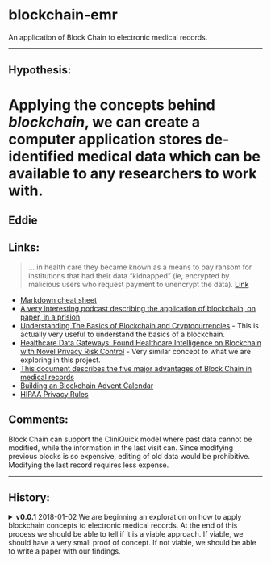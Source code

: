 # blockchain-emr
An application of Block Chain to electronic medical records.

---

## Hypothesis:
# Applying the concepts behind *blockchain*, we can create a computer application stores de-identified medical data which can be available to any researchers to work with.

## Eddie
## Links:

> ... in health care they became known as a means to pay ransom for institutions that had their data “kidnapped” (ie, encrypted by malicious users who request payment to unencrypt the data). [Link](https://academic.oup.com/jamia/article/24/6/1211/4108087)

* [Markdown cheat sheet](https://hackernoon.com/boost-your-productivity-using-markdown-b8a84fc2a089)
* [A very interesting podcast describing the application of blockchain, on paper, in a prision](https://www.npr.org/sections/money/2017/02/10/514577243/episode-753-blockchain-gang)
* [Understanding The Basics of Blockchain and Cryptocurrencies](https://hackernoon.com/the-ultimate-guide-to-understanding-blockchain-and-cryptocurrencies-f37cf4c0043) - This is actually very useful to understand the basics of a blockchain.
* [Healthcare Data Gateways: Found Healthcare Intelligence on Blockchain with Novel Privacy Risk Control](https://link.springer.com/article/10.1007/s10916-016-0574-6) - Very similar concept to what we are exploring in this project.
* [This document describes the five major advantages of Block Chain in medical records](https://academic.oup.com/jamia/article/24/6/1211/4108087)
* [Building an Blockchain Advent Calendar](https://hackernoon.com/24-blocks-building-an-blockchain-advent-calendar-6bf8d5b74ac0)
* [HIPAA Privacy Rules](https://www.hhs.gov/hipaa/for-professionals/privacy/)

## Comments:
Block Chain can support the CliniQuick model where past data cannot be modified, while the information in the last visit can.  Since modifying previous blocks is so expensive, editing of old data would be prohibitive.  Modifying the last record requires less expense.

---

## History:

<details>
<summary>
    <b>v0.0.1</b>
    2018-01-02
    We are beginning an exploration on how to apply blockchain concepts to electronic medical records.  At the end of this process we should be able to tell if it is a viable approach.  If viable, we should have a very small proof of concept.  If not viable, we should be able to write a paper with our findings.
</summary>
- Our current tasks: - <br/>
· Learn as much as possible about <i>blockchain</i>.<br/>
· Come up with ideas on how to build the system.<br/>
· Identify major roadblocks and issues.<br>
</details>